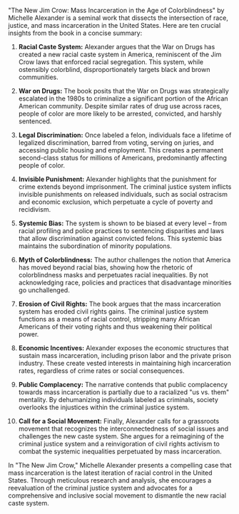 "The New Jim Crow: Mass Incarceration in the Age of Colorblindness" by Michelle Alexander is a seminal work that dissects the intersection of race, justice, and mass incarceration in the United States. Here are ten crucial insights from the book in a concise summary:

1. **Racial Caste System:** Alexander argues that the War on Drugs has created a new racial caste system in America, reminiscent of the Jim Crow laws that enforced racial segregation. This system, while ostensibly colorblind, disproportionately targets black and brown communities.

2. **War on Drugs:** The book posits that the War on Drugs was strategically escalated in the 1980s to criminalize a significant portion of the African American community. Despite similar rates of drug use across races, people of color are more likely to be arrested, convicted, and harshly sentenced.

3. **Legal Discrimination:** Once labeled a felon, individuals face a lifetime of legalized discrimination, barred from voting, serving on juries, and accessing public housing and employment. This creates a permanent second-class status for millions of Americans, predominantly affecting people of color.

4. **Invisible Punishment:** Alexander highlights that the punishment for crime extends beyond imprisonment. The criminal justice system inflicts invisible punishments on released individuals, such as social ostracism and economic exclusion, which perpetuate a cycle of poverty and recidivism.

5. **Systemic Bias:** The system is shown to be biased at every level – from racial profiling and police practices to sentencing disparities and laws that allow discrimination against convicted felons. This systemic bias maintains the subordination of minority populations.

6. **Myth of Colorblindness:** The author challenges the notion that America has moved beyond racial bias, showing how the rhetoric of colorblindness masks and perpetuates racial inequalities. By not acknowledging race, policies and practices that disadvantage minorities go unchallenged.

7. **Erosion of Civil Rights:** The book argues that the mass incarceration system has eroded civil rights gains. The criminal justice system functions as a means of racial control, stripping many African Americans of their voting rights and thus weakening their political power.

8. **Economic Incentives:** Alexander exposes the economic structures that sustain mass incarceration, including prison labor and the private prison industry. These create vested interests in maintaining high incarceration rates, regardless of crime rates or social consequences.

9. **Public Complacency:** The narrative contends that public complacency towards mass incarceration is partially due to a racialized "us vs. them" mentality. By dehumanizing individuals labeled as criminals, society overlooks the injustices within the criminal justice system.

10. **Call for a Social Movement:** Finally, Alexander calls for a grassroots movement that recognizes the interconnectedness of social issues and challenges the new caste system. She argues for a reimagining of the criminal justice system and a reinvigoration of civil rights activism to combat the systemic inequalities perpetuated by mass incarceration.

In "The New Jim Crow," Michelle Alexander presents a compelling case that mass incarceration is the latest iteration of racial control in the United States. Through meticulous research and analysis, she encourages a reevaluation of the criminal justice system and advocates for a comprehensive and inclusive social movement to dismantle the new racial caste system.